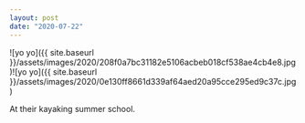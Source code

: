 ```yaml
---
layout: post
date: "2020-07-22"
---
```


![yo yo]({{ site.baseurl }}/assets/images/2020/208f0a7bc31182e5106acbeb018cf538ae4cb4e8.jpg)![yo yo]({{ site.baseurl }}/assets/images/2020/0e130ff8661d339af64aed20a95cce295ed9c37c.jpg)

At their kayaking summer school.
